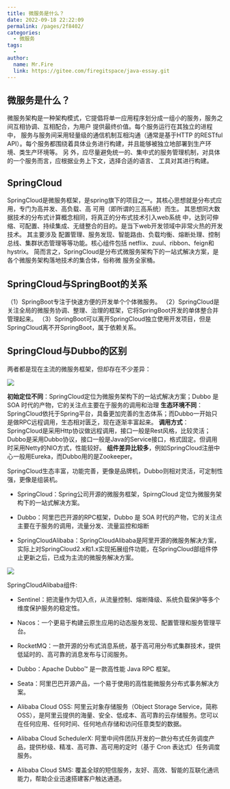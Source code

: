 ```yaml
---
title: 微服务是什么？
date: 2022-09-18 22:22:09
permalink: /pages/2f8402/
categories:
  - 微服务
tags:
  - 
author: 
  name: Mr.Fire
  link: https://gitee.com/firegitspace/java-essay.git
---
```


## 微服务是什么？
微服务架构是一种架构模式，它提倡将单一应用程序划分成一组小的服务，服务之间互相协调、互相配合，为用户 提供最终价值。每个服务运行在其独立的进程中，
服务与服务间采用轻量级的通信机制互相沟通（通常是基于HTTP 的RESTful API）。每个服务都围绕着具体业务进行构建，并且能够被独立地部署到生产环境、类生产环境等。
另 外，应尽量避免统一的、集中式的服务管理机制，对具体的一个服务而言，应根据业务上下文，选择合适的语言、 工具对其进行构建。

## SpringCloud
SpringCloud是微服务框架，是spring旗下的项目之一。其核心思想就是分布式应用，专门为高并发、高负载、高 可用（即所谓的三高系统）而生。
其思想同大数据技术的分布式计算概念相同，将真正的分布式技术引入web系统 中，达到可伸缩、可配置、持续集成、无缝整合的目的。是当下web开发领域中非常火热的开发技术。
其主要涉及 配置管理、服务发现、智能路由、负载均衡、熔断处理、控制总线、集群状态管理等等功能。核心组件包括 netflix、zuul、ribbon、feign和hystrix。
简而言之，SpringCloud是分布式微服务架构下的一站式解决方案，是各个微服务架构落地技术的集合体，俗称微 服务全家桶。

## SpringCloud与SpringBoot的关系
（1）SpringBoot专注于快速方便的开发单个个体微服务。
（2）SpringCloud是关注全局的微服务协调、整理、治理的框架，它将SpringBoot开发的单体整合并管理起来。
（3）SpringBoot可以离开SpringCloud独立使用开发项目，但是SpringCloud离不开SpringBoot，属于依赖关系。

## SpringCloud与Dubbo的区别

两者都是现在主流的微服务框架，但却存在不少差异：

![](https://fire-repository.oss-cn-beijing.aliyuncs.com/cloud/image1.png)

**初始定位不同**：SpringCloud定位为微服务架构下的一站式解决方案；Dubbo 是 SOA 时代的产物，它的关注点主要在于服务的调用和治理
**生态环境不同**：SpringCloud依托于Spring平台，具备更加完善的生态体系；而Dubbo一开始只是做RPC远程调用，生态相对匮乏，现在逐渐丰富起来。
**调用方式**：SpringCloud是采用Http协议做远程调用，接口一般是Rest风格，比较灵活；Dubbo是采用Dubbo协议，接口一般是Java的Service接口，格式固定。但调用时采用Netty的NIO方式，性能较好。
**组件差异比较多**，例如SpringCloud注册中心一般用Eureka，而Dubbo用的是Zookeeper。

SpringCloud生态丰富，功能完善，更像是品牌机，Dubbo则相对灵活，可定制性强，更像是组装机。

- SpringCloud：Spring公司开源的微服务框架，SpirngCloud 定位为微服务架构下的一站式解决方案。

- Dubbo：阿里巴巴开源的RPC框架，Dubbo 是 SOA 时代的产物，它的关注点主要在于服务的调用，流量分发、流量监控和熔断

- SpringCloudAlibaba：SpringCloudAlibaba是阿里开源的微服务解决方案，实际上对SpringCloud2.x和1.x实现拓展组件功能，在SpringCloud部组件停止更新之后，已成为主流的微服务解决方案。


![](https://fire-repository.oss-cn-beijing.aliyuncs.com/cloud/2.png)

SpringCloudAlibaba组件:

- Sentinel：把流量作为切入点，从流量控制、熔断降级、系统负载保护等多个维度保护服务的稳定性。

- Nacos：一个更易于构建云原生应用的动态服务发现、配置管理和服务管理平台。

- RocketMQ：一款开源的分布式消息系统，基于高可用分布式集群技术，提供低延时的、高可靠的消息发布与订阅服务。

- Dubbo：Apache Dubbo™ 是一款高性能 Java RPC 框架。

- Seata：阿里巴巴开源产品，一个易于使用的高性能微服务分布式事务解决方案。

- Alibaba Cloud OSS: 阿里云对象存储服务（Object Storage Service，简称 OSS），是阿里云提供的海量、安全、低成本、高可靠的云存储服务。您可以在任何应用、任何时间、任何地点存储和访问任意类型的数据。

- Alibaba Cloud SchedulerX: 阿里中间件团队开发的一款分布式任务调度产品，提供秒级、精准、高可靠、高可用的定时（基于 Cron 表达式）任务调度服务。

- Alibaba Cloud SMS: 覆盖全球的短信服务，友好、高效、智能的互联化通讯能力，帮助企业迅速搭建客户触达通道。

 


